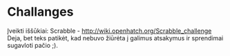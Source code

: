 # Challanges
Įveikti iššūkiai:
Scrabble - http://wiki.openhatch.org/Scrabble_challenge
Deja, bet teks patikėt, kad nebuvo žiūrėta į galimus atsakymus ir sprendimai sugavloti pačio ;).
